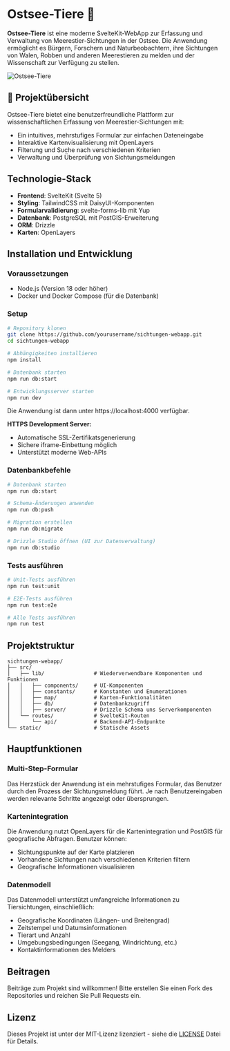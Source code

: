 # Ostsee-Tiere 🌊

**Ostsee-Tiere** ist eine moderne SvelteKit-WebApp zur Erfassung und Verwaltung von Meerestier-Sichtungen in der Ostsee. Die Anwendung ermöglicht es Bürgern, Forschern und Naturbeobachtern, ihre Sichtungen von Walen, Robben und anderen Meerestieren zu melden und der Wissenschaft zur Verfügung zu stellen.

![Ostsee-Tiere](https://via.placeholder.com/800x400?text=Ostsee-Tiere+-+Baltic+Sea+Marine+Wildlife)

## 🐋 Projektübersicht

Ostsee-Tiere bietet eine benutzerfreundliche Plattform zur wissenschaftlichen Erfassung von Meerestier-Sichtungen mit:

- Ein intuitives, mehrstufiges Formular zur einfachen Dateneingabe
- Interaktive Kartenvisualisierung mit OpenLayers
- Filterung und Suche nach verschiedenen Kriterien
- Verwaltung und Überprüfung von Sichtungsmeldungen

## Technologie-Stack

- **Frontend**: SvelteKit (Svelte 5)
- **Styling**: TailwindCSS mit DaisyUI-Komponenten
- **Formularvalidierung**: svelte-forms-lib mit Yup
- **Datenbank**: PostgreSQL mit PostGIS-Erweiterung
- **ORM**: Drizzle
- **Karten**: OpenLayers

## Installation und Entwicklung

### Voraussetzungen

- Node.js (Version 18 oder höher)
- Docker und Docker Compose (für die Datenbank)

### Setup

```bash
# Repository klonen
git clone https://github.com/yourusername/sichtungen-webapp.git
cd sichtungen-webapp

# Abhängigkeiten installieren
npm install

# Datenbank starten
npm run db:start

# Entwicklungsserver starten
npm run dev
```

Die Anwendung ist dann unter https://localhost:4000 verfügbar.

**HTTPS Development Server:**
- Automatische SSL-Zertifikatsgenerierung
- Sichere iframe-Einbettung möglich
- Unterstützt moderne Web-APIs

### Datenbankbefehle

```bash
# Datenbank starten
npm run db:start

# Schema-Änderungen anwenden
npm run db:push

# Migration erstellen
npm run db:migrate

# Drizzle Studio öffnen (UI zur Datenverwaltung)
npm run db:studio
```

### Tests ausführen

```bash
# Unit-Tests ausführen
npm run test:unit

# E2E-Tests ausführen
npm run test:e2e

# Alle Tests ausführen
npm run test
```

## Projektstruktur

```
sichtungen-webapp/
├── src/
│   ├── lib/                # Wiederverwendbare Komponenten und Funktionen
│   │   ├── components/     # UI-Komponenten
│   │   ├── constants/      # Konstanten und Enumerationen
│   │   ├── map/            # Karten-Funktionalitäten
│   │   ├── db/             # Datenbankzugriff
│   │   ├── server/         # Drizzle Schema uns Serverkomponenten
│   └── routes/             # SvelteKit-Routen
│       └── api/            # Backend-API-Endpunkte
└── static/                 # Statische Assets
```

## Hauptfunktionen

### Multi-Step-Formular

Das Herzstück der Anwendung ist ein mehrstufiges Formular, das Benutzer durch den Prozess der Sichtungsmeldung führt. Je nach Benutzereingaben werden relevante Schritte angezeigt oder übersprungen.

### Kartenintegration

Die Anwendung nutzt OpenLayers für die Kartenintegration und PostGIS für geografische Abfragen. Benutzer können:

- Sichtungspunkte auf der Karte platzieren
- Vorhandene Sichtungen nach verschiedenen Kriterien filtern
- Geografische Informationen visualisieren

### Datenmodell

Das Datenmodell unterstützt umfangreiche Informationen zu Tiersichtungen, einschließlich:

- Geografische Koordinaten (Längen- und Breitengrad)
- Zeitstempel und Datumsinformationen
- Tierart und Anzahl
- Umgebungsbedingungen (Seegang, Windrichtung, etc.)
- Kontaktinformationen des Melders

## Beitragen

Beiträge zum Projekt sind willkommen! Bitte erstellen Sie einen Fork des Repositories und reichen Sie Pull Requests ein.

## Lizenz

Dieses Projekt ist unter der MIT-Lizenz lizenziert - siehe die [LICENSE](LICENSE) Datei für Details.
